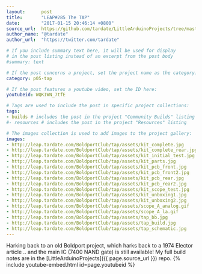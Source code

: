```yaml
---
layout:      post
title:       "LEAP#285 The TAP"
date:        "2017-01-15 20:46:14 +0800"
source_url:  https://github.com/tardate/LittleArduinoProjects/tree/master/BoldportClub/tap
author_name: "@tardate"
author_url:  "https://twitter.com/tardate"

# If you include summary text here, it will be used for display
# in the post listing instead of an excerpt from the post body
#summary: text

# If the post concerns a project, set the project name as the category:
category: p05-tap

# If the post features a youtube video, set the ID here:
youtubeid: WQKIWN_7tfE

# Tags are used to include the post in specific project collections:
tags:
- builds # includes the post in the project "Community Builds" listing
#- resources # includes the post in the project "Resources" listing

# The images collection is used to add images to the project gallery:
images:
- http://leap.tardate.com/BoldportClub/tap/assets/kit_complete.jpg
- http://leap.tardate.com/BoldportClub/tap/assets/kit_complete_rear.jpg
- http://leap.tardate.com/BoldportClub/tap/assets/kit_initial_test.jpg
- http://leap.tardate.com/BoldportClub/tap/assets/kit_parts.jpg
- http://leap.tardate.com/BoldportClub/tap/assets/kit_pcb_front.jpg
- http://leap.tardate.com/BoldportClub/tap/assets/kit_pcb_front2.jpg
- http://leap.tardate.com/BoldportClub/tap/assets/kit_pcb_rear.jpg
- http://leap.tardate.com/BoldportClub/tap/assets/kit_pcb_rear2.jpg
- http://leap.tardate.com/BoldportClub/tap/assets/kit_scope_test.jpg
- http://leap.tardate.com/BoldportClub/tap/assets/kit_unboxing1.jpg
- http://leap.tardate.com/BoldportClub/tap/assets/kit_unboxing2.jpg
- http://leap.tardate.com/BoldportClub/tap/assets/scope_A_analog.gif
- http://leap.tardate.com/BoldportClub/tap/assets/scope_A_la.gif
- http://leap.tardate.com/BoldportClub/tap/assets/tap_bb.jpg
- http://leap.tardate.com/BoldportClub/tap/assets/tap_build.jpg
- http://leap.tardate.com/BoldportClub/tap/assets/tap_schematic.jpg
---
```


Harking back to an old Boldport project, which harks back to a 1974 Elector article .. and the main IC (7400 NAND gate) is still available!
My full build notes are in the [LittleArduinoProjects]({{ page.source_url }}) repo.
{% include youtube-embed.html id=page.youtubeid %}

